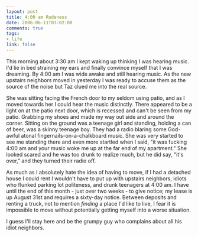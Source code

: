 ```yaml
--- 
layout: post
title: 4:00 am Rudeness
date: 2006-06-11T03:02:00
comments: true
tags:
- life
link: false
---
```

This morning about 3:30 am I kept waking up thinking I was hearing music. I'd lie in bed straining my ears and finally convince myself that I was dreaming. By 4:00 am I was wide awake and still hearing music. As the new upstairs neighbors moved in yesterday I was ready to accuse them as the source of the noise but Taz clued me into the real source.

She was sitting facing the French door to my seldom using patio, and as I moved towards her I could hear the music distinctly. There appeared to be a light on at the patio next door, which is recessed and can't be seen from my patio. Grabbing my shoes and made my way out side and around the corner. Sitting on the ground was a teenage girl and standing, holding a can of beer, was a skinny teenage boy. They had a radio blaring some God-awful atonal fingernails-on-a-chalkboard music. She was very started to see me standing there and even more startled when I said, "it was fucking 4:00 am and your music woke me up at the far end of  my apartment." She looked scared and he was too drunk to realize much, but he did say, "it's over," and they turned their radio off.

As much as I absolutely hate the idea of having to move, if I had a detached house I could rent I wouldn't have to put up with upstairs neighbors, idiots who flunked parking lot politeness, and drunk teenagers at 4:00 am. I have until the end of this month - just over two weeks - to give notice; my lease is up August 31st and requires a sixty-day notice. Between deposits and renting a truck, not to mention <em>finding</em> a place I'd like to live, I fear it is impossible to move without potentially getting myself into a worse situation.

I guess I'll stay here and be the grumpy guy who complains about all his idiot neighbors.
